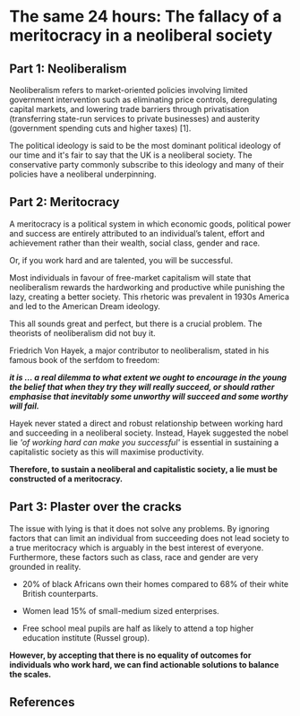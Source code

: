 # The same 24 hours: The fallacy of a meritocracy in a neoliberal society 

## Part 1: Neoliberalism

Neoliberalism refers to market-oriented policies involving limited government intervention such as eliminating price controls, deregulating capital markets, and lowering trade barriers through privatisation (transferring state-run services to private businesses) and austerity (government spending cuts and higher taxes) [1].

The political ideology is said to be the most dominant political ideology of our time and it's fair to say that the UK is a neoliberal society. The conservative party commonly subscribe to this ideology and many of their policies have a neoliberal underpinning.

## Part 2: Meritocracy 

A meritocracy is a political system in which economic goods, political power and success are entirely attributed to an individual’s talent, effort and achievement rather than their wealth, social class, gender and race.

Or, if you work hard and are talented, you will be successful. 

Most individuals in favour of free-market capitalism will state that neoliberalism rewards the hardworking and productive while punishing the lazy, creating a better society. This rhetoric was prevalent in 1930s America and led to the American Dream ideology.

This all sounds great and perfect, but there is a crucial problem. The theorists of neoliberalism did not buy it. 

Friedrich Von Hayek, a major contributor to neoliberalism, stated in his famous book of the serfdom to freedom:

**_it is … a real dilemma to what extent we ought to encourage in the young the belief that when they try they will really succeed, or should rather emphasise that inevitably some unworthy will succeed and some worthy will fail._**

Hayek never stated a direct and robust relationship between working hard and succeeding in a neoliberal society. Instead, Hayek suggested the nobel lie _'of working hard can make you successful'_ is essential in sustaining a capitalistic society as this will maximise productivity.

**Therefore, to sustain a neoliberal and capitalistic society, a lie must be constructed of a meritocracy.**

## Part 3: Plaster over the cracks

The issue with lying is that it does not solve any problems. By ignoring factors that can limit an individual from succeeding does not lead society to a true meritocracy which is arguably in the best interest of everyone. Furthermore, these factors such as class, race and gender are very grounded in reality. 

- 20% of black Africans own their homes compared to 68% of their white British counterparts.

- Women lead 15% of small-medium sized enterprises. 

- Free school meal pupils are half as likely to attend a top higher education institute (Russel group).

**However, by accepting that there is no equality of outcomes for individuals who work hard, we can find actionable solutions to balance the scales.**

## References


